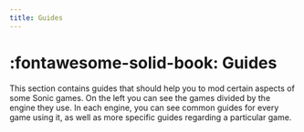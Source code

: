 ```yaml
---
title: Guides
---
```

<style>
  .md-content__button {
    display: none;
  }
</style>

# :fontawesome-solid-book: Guides

This section contains guides that should help you to mod certain aspects of some Sonic games. On the left you can see the games divided by the engine they use. In each engine, you can see common guides for every game using it, as well as more specific guides regarding a particular game.